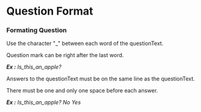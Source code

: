 # Question Format #
  
### Formating Question ###

Use the character "_" between each word of the questionText.

Question mark can be right after the last word.

___Ex :___ _Is_this_an_apple?_

Answers to the questionText must be on the same line as the questionText.

There must be one and only one space before each answer.

___Ex :___ _Is_this_an_apple? No Yes_
